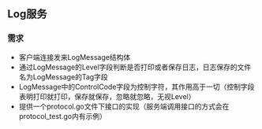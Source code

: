 
## Log服务

### 需求

- 客户端连接发来LogMessage结构体
- 通过LogMessage的Level字段判断是否打印或者保存日志，日志保存的文件名为LogMessage的Tag字段
- LogMessage中的ControlCode字段为控制字符，其作用高于一切（控制字段表明打印就打印，保存就保存，忽略就忽略，无视Level）
- 提供一个protocol.go文件下接口的实现（服务端调用接口的方式会在protocol_test.go内有示例）